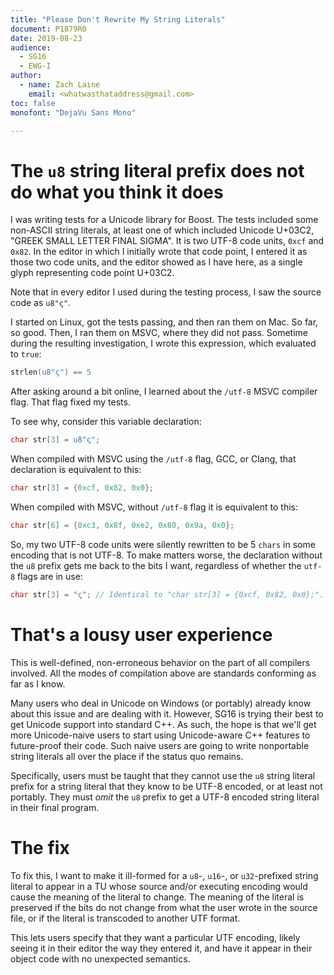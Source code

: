 ```yaml
---
title: "Please Don't Rewrite My String Literals"
document: P1879R0
date: 2019-08-23
audience:
  - SG16
  - EWG-I
author:
  - name: Zach Laine
    email: <whatwasthataddress@gmail.com>
toc: false
monofont: "DejaVu Sans Mono"

---
```


# The `u8` string literal prefix does not do what you think it does

I was writing tests for a Unicode library for Boost.  The tests included some
non-ASCII string literals, at least one of which included Unicode U+03C2,
"GREEK SMALL LETTER FINAL SIGMA".  It is two UTF-8 code units, `0xcf` and
`0x82`.  In the editor in which I initially wrote that code point, I entered
it as those two code units, and the editor showed as I have here, as a single
glyph representing code point U+03C2.

Note that in every editor I used during the testing process, I saw the source
code as `u8"ς"`.

I started on Linux, got the tests passing, and then ran them on Mac.  So far,
so good.  Then, I ran them on MSVC, where they did not pass.  Sometime during
the resulting investigation, I wrote this expression, which evaluated to
`true`:

```c++
strlen(u8"ς") == 5
```

After asking around a bit online, I learned about the `/utf-8` MSVC compiler
flag.  That flag fixed my tests.

To see why, consider this variable declaration:

```c++
char str[3] = u8"ς";
```

When compiled with MSVC using the `/utf-8` flag, GCC, or Clang, that
declaration is equivalent to this:

```c++
char str[3] = {0xcf, 0x82, 0x0};
```

When compiled with MSVC, without `/utf-8` flag it is equivalent to this:

```c++
char str[6] = {0xc3, 0x8f, 0xe2, 0x80, 0x9a, 0x0};
```

So, my two UTF-8 code units were silently rewritten to be 5 `chars` in some
encoding that is not UTF-8.  To make matters worse, the declaration without
the `u8` prefix gets me back to the bits I want, regardless of whether the
`utf-8` flags are in use:

```c++
char str[3] = "ς"; // Identical to "char str[3] = {0xcf, 0x82, 0x0};".
```

# That's a lousy user experience

This is well-defined, non-erroneous behavior on the part of all compilers
involved.  All the modes of compilation above are standards conforming as far
as I know.

Many users who deal in Unicode on Windows (or portably) already know about
this issue and are dealing with it.  However, SG16 is trying their best to get
Unicode support into standard C++.  As such, the hope is that we'll get more
Unicode-naive users to start using Unicode-aware C++ features to future-proof
their code.  Such naive users are going to write nonportable string literals
all over the place if the status quo remains.

Specifically, users must be taught that they cannot use the `u8` string
literal prefix for a string literal that they know to be UTF-8 encoded, or at
least not portably.  They must *omit* the `u8` prefix to get a UTF-8 encoded
string literal in their final program.

# The fix

To fix this, I want to make it ill-formed for a `u8`-, `u16`-, or
`u32`-prefixed string literal to appear in a TU whose source and/or executing
encoding would cause the meaning of the literal to change.  The meaning of the
literal is preserved if the bits do not change from what the user wrote in the
source file, or if the literal is transcoded to another UTF format.

This lets users specify that they want a particular UTF encoding, likely
seeing it in their editor the way they entered it, and have it appear in their
object code with no unexpected semantics.
